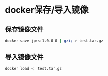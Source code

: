 # docker保存/导入镜像

## 保存镜像文件

```bash
docker save jprs:1.0.0.0 | gzip > test.tar.gz
```

## 导入镜像文件

```
docker load <  test.tar.gz
```


